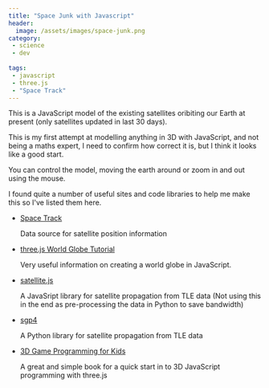 ```yaml
---
title: "Space Junk with Javascript"
header:
  image: /assets/images/space-junk.png
category:
 - science
 - dev
 
tags:
 - javascript
 - three.js
 - "Space Track"
---
```


This is a JavaScript model of the existing satellites oribiting our Earth at present 
(only satellites updated in last 30 days).

<div id="space-junk"></div>
<script src="https://code.jquery.com/jquery-3.2.1.min.js"></script>
<script src="https://cdnjs.cloudflare.com/ajax/libs/three.js/r71/three.min.js"></script>
<script src="https://cdnjs.cloudflare.com/ajax/libs/three.js/r71/orbitcontrols.js"></script>
<script>

  let container = $("#space-junk");
  
  let aspectRatio = '16:9';
  let POS_X = 1800;
  let POS_Y = 1000;
  let POS_Z = 1800;
  let WIDTH = container.offsetWidth;
  let HEIGHT = WIDTH * getRatioFactor(aspectRatio);

  let FOV = 45;
  let NEAR = 1;
  let FAR = 4000;

  let controls, scene, camera, renderer;

  function getRatioFactor(aspectRatio) {
    switch (aspectRatio) {
      case '16:9':
        return 0.5625;
      case '4:3':
        return 0.75;
    }
  }

  function init() {

    container.css('height', HEIGHT + 'px');

    // This is where stuff in our animation will happen:
    scene = new THREE.Scene();

    // This will draw what the camera sees onto the screen:
    renderer = new THREE.WebGLRenderer();
    renderer.setSize(WIDTH, HEIGHT);
    
    // 3D red/green
    //anaglyphRenderer = new THREE.AnaglyphEffect( renderer );
    //anaglyphRenderer.setSize(WIDTH, HEIGHT);

    renderer.setClearColor(0x111111);
    container.append(renderer.domElement);

    // Create Globe
    // setup a camera that points to the center
    camera = new THREE.PerspectiveCamera(FOV, WIDTH / HEIGHT, NEAR, FAR);
    camera.position.set(POS_X, POS_Y, POS_Z);
    camera.lookAt(new THREE.Vector3(0, 0, 0));
    scene.add(camera);

    controls = new THREE.OrbitControls( camera, renderer.domElement );
    //controls.target.copy( vector );
    //controls = new THREE.OrbitControls(camera);
    //        controls.damping = 0.2;
    //controls.addEventListener('change', render);
  }

  // ref: http://stackoverflow.com/a/1293163/2343
  // This will parse a delimited string into an array of
  // arrays. The default delimiter is the comma, but this
  // can be overriden in the second argument.
  function csvToArray(strData, strDelimiter) {
    // Check to see if the delimiter is defined. If not,
    // then default to comma.
    strDelimiter = (strDelimiter || ",");

    // Create a regular expression to parse the CSV values.
    let objPattern = new RegExp(
        (
          // Delimiters.
            "(\\" + strDelimiter + "|\\r?\\n|\\r|^)" +

              // Quoted fields.
            "(?:\"([^\"]*(?:\"\"[^\"]*)*)\"|" +

              // Standard fields.
            "([^\"\\" + strDelimiter + "\\r\\n]*))"
        ),
        "gi"
    );


    // Create an array to hold our data. Give the array
    // a default empty first row.
    let arrData = [[]];

    // Create an array to hold our individual pattern
    // matching groups.
    let arrMatches = null;


    // Keep looping over the regular expression matches
    // until we can no longer find a match.
    while (arrMatches = objPattern.exec( strData )){

      // Get the delimiter that was found.
      let strMatchedDelimiter = arrMatches[ 1 ];

      // Check to see if the given delimiter has a length
      // (is not the start of string) and if it matches
      // field delimiter. If id does not, then we know
      // that this delimiter is a row delimiter.
      if (
          strMatchedDelimiter.length &&
          strMatchedDelimiter !== strDelimiter
      ){

        // Since we have reached a new row of data,
        // add an empty row to our data array.
        arrData.push( [] );

      }

      let strMatchedValue;

      // Now that we have our delimiter out of the way,
      // let's check to see which kind of value we
      // captured (quoted or unquoted).
      if (arrMatches[ 2 ]){

        // We found a quoted value. When we capture
        // this value, unescape any double quotes.
        strMatchedValue = arrMatches[ 2 ].replace(
            new RegExp( "\"\"", "g" ),
            "\""
        );

      } else {

        // We found a non-quoted value.
        strMatchedValue = arrMatches[ 3 ];

      }


      // Now that we have our value string, let's add
      // it to the data array.
      arrData[ arrData.length - 1 ].push( strMatchedValue );
    }

    // Return the parsed data.
    return( arrData );
  }


  // Add the earth
  // Earth radius = 6371 so we divided by 10 here
  function addEarth() {
    let spGeo = new THREE.SphereGeometry(637, 30, 30);
    let planetTexture = THREE.ImageUtils.loadTexture("assets/images/globe-1.jpg");
    let mat2 = new THREE.MeshPhongMaterial({
      map: planetTexture,
      shininess: 0.2
    });
    sp = new THREE.Mesh(spGeo, mat2);
    scene.add(sp);
  }

  // add a simple light
  function addLights() {
    light = new THREE.DirectionalLight(0xffffff);
    scene.add(light);
    light.position.set(POS_X, POS_Y, POS_Z);
  }


  function addSatellites() {

    jQuery.get('assets/data/satellite-data.csv', function(data) {
      let satelliteData = csvToArray(data);
      // Create geometry to merge cubes in to for efficiency
      let geom = new THREE.Geometry();
      //var cubeMat = new THREE.MeshLambertMaterial({color: 0xffffff, opacity: 0.6, emissive: 0xffffff});
      let cubeMat = new THREE.MeshLambertMaterial({opacity: 0.6});
      let materials = [];
      angular.forEach(satelliteData, function (sat) {

        let x = sat[0] / 10;
        let y = sat[1] / 10;
        let z = sat[2] / 10;
        let size = 5;

        //console.log('Creating cube at ' + x + ', ' + y + ', ' + z);

        let cube = new THREE.Mesh(new THREE.BoxGeometry(size, size, size, 1, 1, 1));
        materials.push(cubeMat);

        cube.position.x = x;
        cube.position.y = y;
        cube.position.z = z;
        cube.lookAt(new THREE.Vector3(0, 0, 0));

        cube.updateMatrix();
        geom.merge(cube.geometry, cube.matrix);
      });

      let satellites = new THREE.Mesh(geom, new THREE.MeshFaceMaterial(materials));
      scene.add(satellites);
    });
  }

  function createCube(x, y, z, colour, size) {

    if (!colour) {
      colour = 0xffffff;
    }

    if (!size) {
      size = 5;
    }

    return cube;
  }

  function render() {
    //var timer = Date.now() * 0.0001;
    //camera.position.x = (Math.cos(timer) * 1800);
    //camera.position.z = (Math.sin(timer) * 1800);
    //camera.lookAt(scene.position);
    //light.position.x = (Math.cos(timer) * 1800);
    //light.position.z = (Math.sin(timer) * 1800);
    ////light.position = camera.position;
    //light.lookAt(scene.position);

    renderer.render(scene, camera);
    //anaglyphRenderer.render( scene, camera );
    requestAnimationFrame(render);
    controls.update();
  }

  init();

  $().ready(function () {
    addEarth();
    addLights();
    addSatellites();
    render();
  });
</script>

This is my first attempt at modelling anything in 3D with JavaScript, and not being a maths expert, 
I need to confirm how correct it is, but I think it looks like a good start.

You can control the model, moving the earth around or zoom in and out using the mouse.

I found quite a number of useful sites and code libraries to help me make this so I've listed
them here.


* [Space Track](https://www.space-track.org)

  Data source for satellite position information
  
* [three.js World Globe Tutorial](http://www.smartjava.org/content/render-open-data-3d-world-globe-threejs)

  Very useful information on creating a world globe in JavaScript.
  
* [satellite.js](https://github.com/shashwatak/satellite-js)

  A JavaSript library for satellite propagation from TLE data (Not using this in the end as
    pre-processing the data in Python to save bandwidth)
    
* [sgp4](https://pypi.python.org/pypi/sgp4/")

  A Python library for satellite propagation from TLE data
  
* [3D Game Programming for Kids](http://www.amazon.co.uk/gp/product/B00HUEG8O6/ref=as_li_tl?ie=UTF8&camp=1634&creative=19450&creativeASIN=B00HUEG8O6&linkCode=as2&tag=chrismacphers-21)

  A great and simple book for a quick start in to 3D JavaScript programming with three.js 







